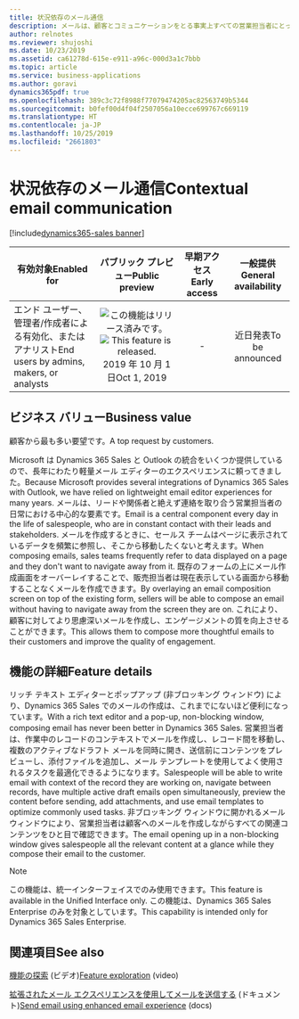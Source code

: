 ```yaml
---
title: 状況依存のメール通信
description: メールは、顧客とコミュニケーションをとる事実上すべての営業担当者にとって中心的なシナリオです。
author: relnotes
ms.reviewer: shujoshi
ms.date: 10/23/2019
ms.assetid: ca61278d-615e-e911-a96c-000d3a1c7bbb
ms.topic: article
ms.service: business-applications
ms.author: goravi
dynamics365pdf: true
ms.openlocfilehash: 389c3c72f8988f77079474205ac82563749b5344
ms.sourcegitcommit: b0fef00d4f04f2507056a10ecce699767c669119
ms.translationtype: HT
ms.contentlocale: ja-JP
ms.lasthandoff: 10/25/2019
ms.locfileid: "2661803"
---
```

# <a name="contextual-email-communication"></a><span data-ttu-id="d51ec-103">状況依存のメール通信</span><span class="sxs-lookup"><span data-stu-id="d51ec-103">Contextual email communication</span></span>
[!include[dynamics365-sales banner](../includes/dynamics365-sales.md)]

| <span data-ttu-id="d51ec-104">有効対象</span><span class="sxs-lookup"><span data-stu-id="d51ec-104">Enabled for</span></span>    |  <span data-ttu-id="d51ec-105">パブリック プレビュー</span><span class="sxs-lookup"><span data-stu-id="d51ec-105">Public preview</span></span> | <span data-ttu-id="d51ec-106">早期アクセス</span><span class="sxs-lookup"><span data-stu-id="d51ec-106">Early access</span></span> | <span data-ttu-id="d51ec-107">一般提供</span><span class="sxs-lookup"><span data-stu-id="d51ec-107">General availability</span></span> | 
| ---------- | :----------: |:----------: |:----------: |
|<span data-ttu-id="d51ec-108">エンド ユーザー、管理者/作成者による有効化、またはアナリスト</span><span class="sxs-lookup"><span data-stu-id="d51ec-108">End users by admins, makers, or analysts</span></span>|<span data-ttu-id="d51ec-109">![この機能はリリース済みです。](/dynamics365-release-plan/media/green-checkmark.png "この機能はリリース済みです。")</span><span class="sxs-lookup"><span data-stu-id="d51ec-109">![This feature is released.](/dynamics365-release-plan/media/green-checkmark.png "This feature is released.")</span></span> <span data-ttu-id="d51ec-110">2019 年 10 月 1 日</span><span class="sxs-lookup"><span data-stu-id="d51ec-110">Oct 1, 2019</span></span>|-| <span data-ttu-id="d51ec-111">近日発表</span><span class="sxs-lookup"><span data-stu-id="d51ec-111">To be announced</span></span>|


## <a name="business-value"></a><span data-ttu-id="d51ec-112">ビジネス バリュー</span><span class="sxs-lookup"><span data-stu-id="d51ec-112">Business value</span></span>
<!-- bv start -->
<span data-ttu-id="d51ec-113">顧客から最も多い要望です。</span><span class="sxs-lookup"><span data-stu-id="d51ec-113">A top request by customers.</span></span> 

<span data-ttu-id="d51ec-114">Microsoft は Dynamics 365 Sales と Outlook の統合をいくつか提供しているので、長年にわたり軽量メール エディターのエクスペリエンスに頼ってきました。</span><span class="sxs-lookup"><span data-stu-id="d51ec-114">Because Microsoft provides several integrations of Dynamics 365 Sales with Outlook, we have relied on lightweight email editor experiences for many years.</span></span> <span data-ttu-id="d51ec-115">メールは、リードや関係者と絶えず連絡を取り合う営業担当者の日常における中心的な要素です。</span><span class="sxs-lookup"><span data-stu-id="d51ec-115">Email is a central component every day in the life of salespeople, who are in constant contact with their leads and stakeholders.</span></span> <span data-ttu-id="d51ec-116">メールを作成するときに、セールス チームはページに表示されているデータを頻繁に参照し、そこから移動したくないと考えます。</span><span class="sxs-lookup"><span data-stu-id="d51ec-116">When composing emails, sales teams frequently refer to data displayed on a page and they don't want to navigate away from it.</span></span> <span data-ttu-id="d51ec-117">既存のフォームの上にメール作成画面をオーバーレイすることで、販売担当者は現在表示している画面から移動することなくメールを作成できます。</span><span class="sxs-lookup"><span data-stu-id="d51ec-117">By overlaying an email composition screen on top of the existing form, sellers will be able to compose an email without having to navigate away from the screen they are on.</span></span> <span data-ttu-id="d51ec-118">これにより、顧客に対してより思慮深いメールを作成し、エンゲージメントの質を向上させることができます。</span><span class="sxs-lookup"><span data-stu-id="d51ec-118">This allows them to compose more thoughtful emails to their customers and improve the quality of engagement.</span></span>
<!-- bv end -->



## <a name="feature-details"></a><span data-ttu-id="d51ec-119">機能の詳細</span><span class="sxs-lookup"><span data-stu-id="d51ec-119">Feature details</span></span>
<!--feature detail start -->
<span data-ttu-id="d51ec-120">リッチ テキスト エディターとポップアップ (非ブロッキング ウィンドウ) により、Dynamics 365 Sales でのメールの作成は、これまでにないほど便利になっています。</span><span class="sxs-lookup"><span data-stu-id="d51ec-120">With a rich text editor and a pop-up, non-blocking window, composing email has never been better in Dynamics 365 Sales.</span></span> <span data-ttu-id="d51ec-121">営業担当者は、作業中のレコードのコンテキストでメールを作成し、レコード間を移動し、複数のアクティブなドラフト メールを同時に開き、送信前にコンテンツをプレビューし、添付ファイルを追加し、メール テンプレートを使用してよく使用されるタスクを最適化できるようになります。</span><span class="sxs-lookup"><span data-stu-id="d51ec-121">Salespeople will be able to write email with context of the record they are working on, navigate between records, have multiple active draft emails open simultaneously, preview the content before sending, add attachments, and use email templates to optimize commonly used tasks.</span></span> <span data-ttu-id="d51ec-122">非ブロッキング ウィンドウに開かれるメール ウィンドウにより、営業担当者は顧客へのメールを作成しながらすべての関連コンテンツをひと目で確認できます。</span><span class="sxs-lookup"><span data-stu-id="d51ec-122">The email opening up in a non-blocking window gives salespeople all the relevant content at a glance while they compose their email to the customer.</span></span> 

<!--
![Compose email without losing context](media/features-1.png "Compose email without losing context") -->
<!--feature detail end -->


> [!NOTE]
> <span data-ttu-id="d51ec-123">この機能は、統一インターフェイスでのみ使用できます。</span><span class="sxs-lookup"><span data-stu-id="d51ec-123">This feature is available in the Unified Interface only.</span></span> <span data-ttu-id="d51ec-124">この機能は、Dynamics 365 Sales Enterprise のみを対象としています。</span><span class="sxs-lookup"><span data-stu-id="d51ec-124">This capability is intended only for Dynamics 365 Sales Enterprise.</span></span>







## <a name="see-also"></a><span data-ttu-id="d51ec-125">関連項目</span><span class="sxs-lookup"><span data-stu-id="d51ec-125">See also</span></span>
<span data-ttu-id="d51ec-126">[機能の探索](https://aka.ms/ROGS19RW2ROV2) (ビデオ)</span><span class="sxs-lookup"><span data-stu-id="d51ec-126">[Feature exploration](https://aka.ms/ROGS19RW2ROV2) (video)</span></span>

<span data-ttu-id="d51ec-127">[拡張されたメール エクスペリエンスを使用してメールを送信する](https://docs.microsoft.com/dynamics365/sales-enterprise/enhanced-email) (ドキュメント)</span><span class="sxs-lookup"><span data-stu-id="d51ec-127">[Send email using enhanced email experience](https://docs.microsoft.com/dynamics365/sales-enterprise/enhanced-email) (docs)</span></span>
